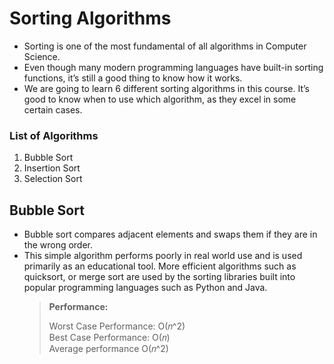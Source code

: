 # Sorting Algorithms

- Sorting is one of the most fundamental of all algorithms in Computer Science.
- Even though many modern programming languages have built-in sorting functions, it’s still a good thing to know how it works.
- We are going to learn 6 different sorting algorithms in this course. It’s good to know when to use which algorithm, as they excel in some certain cases.

### List of Algorithms

1. Bubble Sort
2. Insertion Sort
3. Selection Sort

## Bubble Sort

- Bubble sort compares adjacent elements and swaps them if they are in the wrong order.
- This simple algorithm performs poorly in real world use and is used primarily as an educational tool. More efficient algorithms such as quicksort, or merge sort are used by the sorting libraries built into popular programming languages such as Python and Java.
  > **Performance:**
  >
  > Worst Case Performance: O(𝑛^2)  
  > Best Case Performance: O(𝑛)  
  > Average performance O(𝑛^2)
